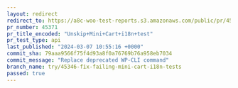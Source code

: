```yaml
---
layout: redirect
redirect_to: https://a8c-woo-test-reports.s3.amazonaws.com/public/pr/45371/api/index.html
pr_number: 45371
pr_title_encoded: "Unskip+Mini+Cart+i18n+test"
pr_test_type: api
last_published: "2024-03-07 10:55:16 +0000"
commit_sha: 79aaa9566f75f4d93a8f0a76769b76a958eb7034
commit_message: "Replace deprecated WP-CLI command"
branch_name: try/45346-fix-failing-mini-cart-i18n-tests
passed: true
---
```

